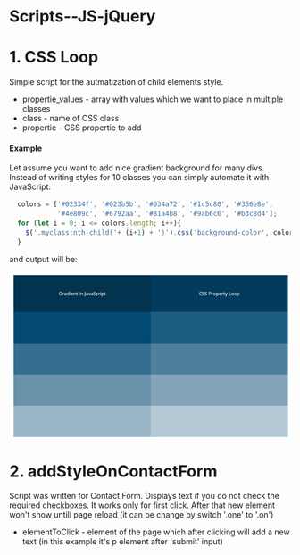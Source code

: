 ﻿# Scripts--JS-jQuery
 
 # 1. CSS Loop
 Simple script for the autmatization of child elements style. 

 - propertie_values - array with values which we want to place in multiple classes
 - class - name of CSS class
 - propertie - CSS propertie to add 
 
 #### Example
 
Let assume you want to add nice gradient background for many divs.
Instead of writing styles for 10 classes you can simply automate it with JavaScript:

```JavaScript
  colors = ['#02334f', '#023b5b', '#034a72', '#1c5c80', '#356e8e', 
            '#4e809c', '#6792aa', '#81a4b8', '#9ab6c6', '#b3c8d4'];
  for (let i = 0; i <= colors.length; i++){
    $('.myclass:nth-child('+ (i+1) + ')').css('background-color', colors[i]);
  }
```
and output will be:

![CSSLoop image](cssloop.png)

# 2. addStyleOnContactForm

Script was written for Contact Form. Displays text if you do not check the required checkboxes. 
It works only for first click. After that new element won't show untill page reload (it can be change by switch '.one' to '.on')

- elementToClick - element of the page which after clicking will add a new text (in this example it's p element after 'submit' input) 


